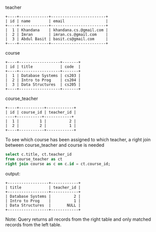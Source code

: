 teacher

```
+----+-------------+------------------------+
| id | name        | email                  |
+----+-------------+------------------------+
|  1 | Khandana    | khandana.cs.@gmail.com |
|  2 | Imran       | imran.cs.@gmail.com    |
|  3 | Abdul Basit | basit.cs@gmail.com     |
+----+-------------+------------------------+
```

course  

```
+----+------------------+-------+
| id | title            | code  |
+----+------------------+-------+
|  1 | Database Systems | cs203 |
|  2 | Intro to Prog    | cs204 |
|  3 | Data Structures  | cs205 |
+----+------------------+-------+
```

course_teacher

```
+----+-----------+------------+
| id | course_id | teacher_id |
----+-----------+------------+
|  1 |         1 |          2 |
|  2 |         2 |          1 |
+----+-----------+------------+
```

To see which course has been assigned to which teacher, a right join between course_teacher and course is needed

```sql
select c.title, ct.teacher_id
from course_teacher as ct 
right join course as c on c.id = ct.course_id;

```

output:  

```
+------------------+------------+
| title            | teacher_id |
+------------------+------------+
| Database Systems |          2 |
| Intro to Prog    |          1 |
| Data Structures  |       NULL |
+------------------+------------+
```
Note: Query returns all records from the right table and only matched records from the left table.  



